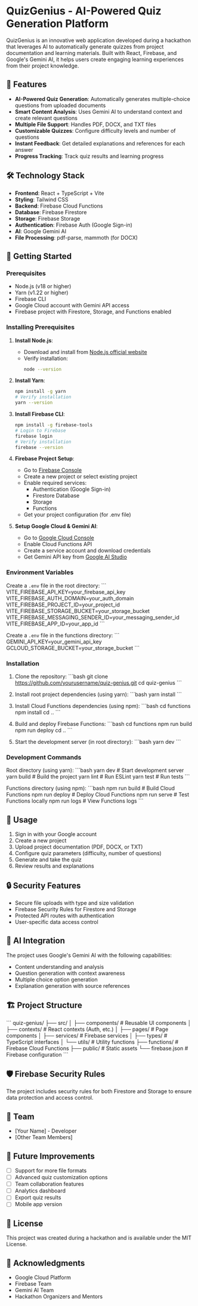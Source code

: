 # QuizGenius - AI-Powered Quiz Generation Platform

QuizGenius is an innovative web application developed during a hackathon that leverages AI to automatically generate quizzes from project documentation and learning materials. Built with React, Firebase, and Google's Gemini AI, it helps users create engaging learning experiences from their project knowledge.

## 🌟 Features

- **AI-Powered Quiz Generation**: Automatically generates multiple-choice questions from uploaded documents
- **Smart Content Analysis**: Uses Gemini AI to understand context and create relevant questions
- **Multiple File Support**: Handles PDF, DOCX, and TXT files
- **Customizable Quizzes**: Configure difficulty levels and number of questions
- **Instant Feedback**: Get detailed explanations and references for each answer
- **Progress Tracking**: Track quiz results and learning progress

## 🛠️ Technology Stack

- **Frontend**: React + TypeScript + Vite
- **Styling**: Tailwind CSS
- **Backend**: Firebase Cloud Functions
- **Database**: Firebase Firestore
- **Storage**: Firebase Storage
- **Authentication**: Firebase Auth (Google Sign-in)
- **AI**: Google Gemini AI
- **File Processing**: pdf-parse, mammoth (for DOCX)

## 🚀 Getting Started

### Prerequisites

- Node.js (v18 or higher)
- Yarn (v1.22 or higher)
- Firebase CLI
- Google Cloud account with Gemini API access
- Firebase project with Firestore, Storage, and Functions enabled

### Installing Prerequisites

1. **Install Node.js**:
   - Download and install from [Node.js official website](https://nodejs.org/)
   - Verify installation:
     ```bash
     node --version
     ```

2. **Install Yarn**:
   ```bash
   npm install -g yarn
   # Verify installation
   yarn --version
   ```

3. **Install Firebase CLI**:
   ```bash
   npm install -g firebase-tools
   # Login to Firebase
   firebase login
   # Verify installation
   firebase --version
   ```

4. **Firebase Project Setup**:
   - Go to [Firebase Console](https://console.firebase.google.com/)
   - Create a new project or select existing project
   - Enable required services:
     - Authentication (Google Sign-in)
     - Firestore Database
     - Storage
     - Functions
   - Get your project configuration (for .env file)

5. **Setup Google Cloud & Gemini AI**:
   - Go to [Google Cloud Console](https://console.cloud.google.com/)
   - Enable Cloud Functions API
   - Create a service account and download credentials
   - Get Gemini API key from [Google AI Studio](https://makersuite.google.com/)

### Environment Variables

Create a `.env` file in the root directory:
\`\`\`
VITE_FIREBASE_API_KEY=your_firebase_api_key
VITE_FIREBASE_AUTH_DOMAIN=your_auth_domain
VITE_FIREBASE_PROJECT_ID=your_project_id
VITE_FIREBASE_STORAGE_BUCKET=your_storage_bucket
VITE_FIREBASE_MESSAGING_SENDER_ID=your_messaging_sender_id
VITE_FIREBASE_APP_ID=your_app_id
\`\`\`

Create a `.env` file in the functions directory:
\`\`\`
GEMINI_API_KEY=your_gemini_api_key
GCLOUD_STORAGE_BUCKET=your_storage_bucket
\`\`\`

### Installation

1. Clone the repository:
   \`\`\`bash
   git clone https://github.com/yourusername/quiz-genius.git
   cd quiz-genius
   \`\`\`

2. Install root project dependencies (using yarn):
   \`\`\`bash
   yarn install
   \`\`\`

3. Install Cloud Functions dependencies (using npm):
   \`\`\`bash
   cd functions
   npm install
   cd ..
   \`\`\`

4. Build and deploy Firebase Functions:
   \`\`\`bash
   cd functions
   npm run build
   npm run deploy
   cd ..
   \`\`\`

5. Start the development server (in root directory):
   \`\`\`bash
   yarn dev
   \`\`\`

### Development Commands

Root directory (using yarn):
\`\`\`bash
yarn dev          # Start development server
yarn build        # Build the project
yarn lint         # Run ESLint
yarn test         # Run tests
\`\`\`

Functions directory (using npm):
\`\`\`bash
npm run build     # Build Cloud Functions
npm run deploy    # Deploy Cloud Functions
npm run serve     # Test Functions locally
npm run logs      # View Functions logs
\`\`\`

## 📝 Usage

1. Sign in with your Google account
2. Create a new project
3. Upload project documentation (PDF, DOCX, or TXT)
4. Configure quiz parameters (difficulty, number of questions)
5. Generate and take the quiz
6. Review results and explanations

## 🔒 Security Features

- Secure file uploads with type and size validation
- Firebase Security Rules for Firestore and Storage
- Protected API routes with authentication
- User-specific data access control

## 🤖 AI Integration

The project uses Google's Gemini AI with the following capabilities:
- Content understanding and analysis
- Question generation with context awareness
- Multiple choice option generation
- Explanation generation with source references

## 🏗️ Project Structure

\`\`\`
quiz-genius/
├── src/
│   ├── components/     # Reusable UI components
│   ├── contexts/       # React contexts (Auth, etc.)
│   ├── pages/         # Page components
│   ├── services/      # Firebase services
│   ├── types/         # TypeScript interfaces
│   └── utils/         # Utility functions
├── functions/         # Firebase Cloud Functions
├── public/           # Static assets
└── firebase.json     # Firebase configuration
\`\`\`

## 🛡️ Firebase Security Rules

The project includes security rules for both Firestore and Storage to ensure data protection and access control.

## 👥 Team

- [Your Name] - Developer
- [Other Team Members]

## 🎯 Future Improvements

- [ ] Support for more file formats
- [ ] Advanced quiz customization options
- [ ] Team collaboration features
- [ ] Analytics dashboard
- [ ] Export quiz results
- [ ] Mobile app version

## 📄 License

This project was created during a hackathon and is available under the MIT License.

## 🙏 Acknowledgments

- Google Cloud Platform
- Firebase Team
- Gemini AI Team
- Hackathon Organizers and Mentors
